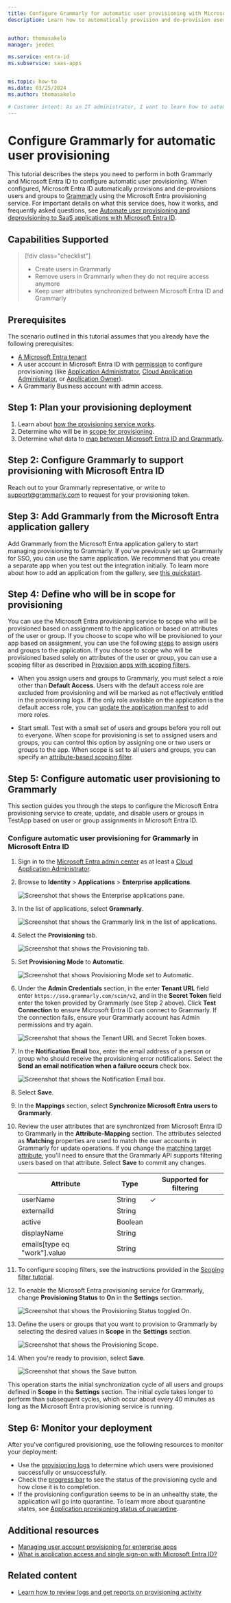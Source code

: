 ```yaml
---
title: Configure Grammarly for automatic user provisioning with Microsoft Entra ID
description: Learn how to automatically provision and de-provision user accounts from Microsoft Entra ID to Grammarly.


author: thomasakelo
manager: jeedes

ms.service: entra-id
ms.subservice: saas-apps


ms.topic: how-to
ms.date: 03/25/2024
ms.author: thomasakelo

# Customer intent: As an IT administrator, I want to learn how to automatically provision and deprovision user accounts from Microsoft Entra ID to Grammarly so that I can streamline the user management process and ensure that users have the appropriate access to Grammarly.
---
```


# Configure Grammarly for automatic user provisioning

This tutorial describes the steps you need to perform in both Grammarly and Microsoft Entra ID to configure automatic user provisioning. When configured, Microsoft Entra ID automatically provisions and de-provisions users and groups to [Grammarly](https://www.grammarly.com/) using the Microsoft Entra provisioning service. For important details on what this service does, how it works, and frequently asked questions, see [Automate user provisioning and deprovisioning to SaaS applications with Microsoft Entra ID](~/identity/app-provisioning/user-provisioning.md). 


## Capabilities Supported
> [!div class="checklist"]
> * Create users in Grammarly
> * Remove users in Grammarly when they do not require access anymore
> * Keep user attributes synchronized between Microsoft Entra ID and Grammarly

## Prerequisites

The scenario outlined in this tutorial assumes that you already have the following prerequisites:

* [A Microsoft Entra tenant](~/identity-platform/quickstart-create-new-tenant.md) 
* A user account in Microsoft Entra ID with [permission](~/identity/role-based-access-control/permissions-reference.md) to configure provisioning (like [Application Administrator](/entra/identity/role-based-access-control/permissions-reference#application-administrator), [Cloud Application Administrator](/entra/identity/role-based-access-control/permissions-reference#cloud-application-administrator), or [Application Owner](/entra/fundamentals/users-default-permissions#owned-enterprise-applications)). 
* A Grammarly Business account with admin access.

## Step 1: Plan your provisioning deployment
1. Learn about [how the provisioning service works](~/identity/app-provisioning/user-provisioning.md).
1. Determine who will be in [scope for provisioning](~/identity/app-provisioning/define-conditional-rules-for-provisioning-user-accounts.md).
1. Determine what data to [map between Microsoft Entra ID and Grammarly](~/identity/app-provisioning/customize-application-attributes.md). 

<a name='step-2-configure-grammarly-to-support-provisioning-with-azure-ad'></a>

## Step 2: Configure Grammarly to support provisioning with Microsoft Entra ID

Reach out to your Grammarly representative, or write to <support@grammarly.com> to request for your provisioning token.

<a name='step-3-add-grammarly-from-the-azure-ad-application-gallery'></a>

## Step 3: Add Grammarly from the Microsoft Entra application gallery

Add Grammarly from the Microsoft Entra application gallery to start managing provisioning to Grammarly. If you've previously set up Grammarly for SSO, you can use the same application. We recommend that you create a separate app when you test out the integration initially. To learn more about how to add an application from the gallery, see [this quickstart](~/identity/enterprise-apps/add-application-portal.md).

## Step 4: Define who will be in scope for provisioning

You can use the Microsoft Entra provisioning service to scope who will be provisioned based on assignment to the application or based on attributes of the user or group. If you choose to scope who will be provisioned to your app based on assignment, you can use the following [steps](~/identity/enterprise-apps/assign-user-or-group-access-portal.md) to assign users and groups to the application. If you choose to scope who will be provisioned based solely on attributes of the user or group, you can use a scoping filter as described in [Provision apps with scoping filters](~/identity/app-provisioning/define-conditional-rules-for-provisioning-user-accounts.md).

* When you assign users and groups to Grammarly, you must select a role other than **Default Access**. Users with the default access role are excluded from provisioning and will be marked as not effectively entitled in the provisioning logs. If the only role available on the application is the default access role, you can [update the application manifest](~/identity-platform/howto-add-app-roles-in-apps.md) to add more roles.

* Start small. Test with a small set of users and groups before you roll out to everyone. When scope for provisioning is set to assigned users and groups, you can control this option by assigning one or two users or groups to the app. When scope is set to all users and groups, you can specify an [attribute-based scoping filter](~/identity/app-provisioning/define-conditional-rules-for-provisioning-user-accounts.md).


## Step 5: Configure automatic user provisioning to Grammarly

This section guides you through the steps to configure the Microsoft Entra provisioning service to create, update, and disable users or groups in TestApp based on user or group assignments in Microsoft Entra ID.

<a name='configure-automatic-user-provisioning-for-grammarly-in-azure-ad'></a>

### Configure automatic user provisioning for Grammarly in Microsoft Entra ID

1. Sign in to the [Microsoft Entra admin center](https://entra.microsoft.com) as at least a [Cloud Application Administrator](~/identity/role-based-access-control/permissions-reference.md#cloud-application-administrator).
1. Browse to **Identity** > **Applications** > **Enterprise applications**.

	![Screenshot that shows the Enterprise applications pane.](common/enterprise-applications.png)

1. In the list of applications, select **Grammarly**.

	![Screenshot that shows the Grammarly link in the list of applications.](common/all-applications.png)

1. Select the **Provisioning** tab.

	![Screenshot that shows the Provisioning tab.](common/provisioning.png)

1. Set **Provisioning Mode** to **Automatic**.

	![Screenshot that shows Provisioning Mode set to Automatic.](common/provisioning-automatic.png)

1. Under the **Admin Credentials** section, in the enter **Tenant URL** field enter `https://sso.grammarly.com/scim/v2`, and in the **Secret Token** field enter the token provided by Grammarly (see Step 2 above). Click **Test Connection** to ensure Microsoft Entra ID can connect to Grammarly. If the connection fails, ensure your Grammarly account has Admin permissions and try again.

 	![Screenshot that shows the Tenant URL and Secret Token boxes.](common/provisioning-testconnection-tenanturltoken.png)

1. In the **Notification Email** box, enter the email address of a person or group who should receive the provisioning error notifications. Select the **Send an email notification when a failure occurs** check box.

	![Screenshot that shows the Notification Email box.](common/provisioning-notification-email.png)

1. Select **Save**.

1. In the **Mappings** section, select **Synchronize Microsoft Entra users to Grammarly**.

1. Review the user attributes that are synchronized from Microsoft Entra ID to Grammarly in the **Attribute-Mapping** section. The attributes selected as **Matching** properties are used to match the user accounts in Grammarly for update operations. If you change the [matching target attribute](~/identity/app-provisioning/customize-application-attributes.md), you'll need to ensure that the Grammarly API supports filtering users based on that attribute. Select **Save** to commit any changes.

   |Attribute|Type|Supported for filtering|
   |---|---|---|
   |userName|String|&check;|
   |externalId|String|
   |active|Boolean|
   |displayName|String|
   |emails[type eq "work"].value|String|


1. To configure scoping filters, see the instructions provided in the [Scoping filter tutorial](~/identity/app-provisioning/define-conditional-rules-for-provisioning-user-accounts.md).

1. To enable the Microsoft Entra provisioning service for Grammarly, change **Provisioning Status** to **On** in the **Settings** section.

	![Screenshot that shows the Provisioning Status toggled On.](common/provisioning-toggle-on.png)

1. Define the users or groups that you want to provision to Grammarly by selecting the desired values in **Scope** in the **Settings** section.

	![Screenshot that shows the Provisioning Scope.](common/provisioning-scope.png)

1. When you're ready to provision, select **Save**.

	![Screenshot that shows the Save button.](common/provisioning-configuration-save.png)

This operation starts the initial synchronization cycle of all users and groups defined in **Scope** in the **Settings** section. The initial cycle takes longer to perform than subsequent cycles, which occur about every 40 minutes as long as the Microsoft Entra provisioning service is running.

## Step 6: Monitor your deployment

After you've configured provisioning, use the following resources to monitor your deployment:

* Use the [provisioning logs](~/identity/monitoring-health/concept-provisioning-logs.md) to determine which users were provisioned successfully or unsuccessfully.
* Check the [progress bar](~/identity/app-provisioning/application-provisioning-when-will-provisioning-finish-specific-user.md) to see the status of the provisioning cycle and how close it is to completion.
* If the provisioning configuration seems to be in an unhealthy state, the application will go into quarantine. To learn more about quarantine states, see [Application provisioning status of quarantine](~/identity/app-provisioning/application-provisioning-quarantine-status.md).

## Additional resources

* [Managing user account provisioning for enterprise apps](~/identity/app-provisioning/configure-automatic-user-provisioning-portal.md)
* [What is application access and single sign-on with Microsoft Entra ID?](~/identity/enterprise-apps/what-is-single-sign-on.md)

## Related content

* [Learn how to review logs and get reports on provisioning activity](~/identity/app-provisioning/check-status-user-account-provisioning.md)
